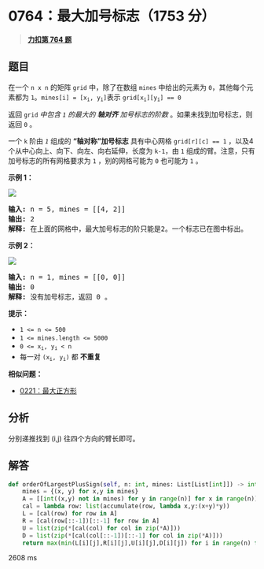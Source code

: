 # 0764：最大加号标志（1753 分）


> <u>**[力扣第 764 题](https://leetcode.cn/problems/largest-plus-sign/)**</u>

## 题目

<p>在一个 <code>n x n</code> 的矩阵 <code>grid</code> 中，除了在数组 <code>mines</code> 中给出的元素为 <code>0</code>，其他每个元素都为 <code>1</code>。<code>mines[i] = [x<sub>i</sub>, y<sub>i</sub>]</code>表示 <code>grid[x<sub>i</sub>][y<sub>i</sub>] == 0</code></p>

<p>返回 <em> </em><code>grid</code><em> 中包含 <code>1</code> 的最大的 <strong>轴对齐</strong> 加号标志的阶数</em> 。如果未找到加号标志，则返回 <code>0</code> 。</p>

<p>一个 <code>k</code> 阶由 <em><code>1</code></em> 组成的 <strong>“轴对称”加号标志</strong> 具有中心网格 <code>grid[r][c] == 1</code> ，以及4个从中心向上、向下、向左、向右延伸，长度为 <code>k-1</code>，由 <code>1</code> 组成的臂。注意，只有加号标志的所有网格要求为 <code>1</code> ，别的网格可能为 <code>0</code> 也可能为 <code>1</code> 。</p>



<p><strong>示例 1：</strong></p>

<p><img src="https://assets.leetcode.com/uploads/2021/06/13/plus1-grid.jpg" /></p>

<pre>
<strong>输入:</strong> n = 5, mines = [[4, 2]]
<strong>输出:</strong> 2
<strong>解释: </strong>在上面的网格中，最大加号标志的阶只能是2。一个标志已在图中标出。
</pre>

<p><strong>示例 2：</strong></p>

<p><img src="https://assets.leetcode.com/uploads/2021/06/13/plus2-grid.jpg" /></p>

<pre>
<strong>输入:</strong> n = 1, mines = [[0, 0]]
<strong>输出:</strong> 0
<strong>解释: </strong>没有加号标志，返回 0 。
</pre>



<p><strong>提示：</strong></p>

<ul>
<li><code>1 &lt;= n &lt;= 500</code></li>
<li><code>1 &lt;= mines.length &lt;= 5000</code></li>
<li><code>0 &lt;= x<sub>i</sub>, y<sub>i</sub> &lt; n</code></li>
<li>每一对 <code>(x<sub>i</sub>, y<sub>i</sub>)</code> 都 <strong>不重复</strong>​​​​​​​</li>
</ul>


**相似问题：**
- [0221：最大正方形](/leetcode/0221)


## 分析

分别递推找到 (i,j) 往四个方向的臂长即可。


## 解答

```python
def orderOfLargestPlusSign(self, n: int, mines: List[List[int]]) -> int:
    mines = {(x, y) for x,y in mines}
    A = [[int((x,y) not in mines) for y in range(n)] for x in range(n)]
    cal = lambda row: list(accumulate(row, lambda x,y:(x+y)*y))
    L = [cal(row) for row in A]
    R = [cal(row[::-1])[::-1] for row in A]
    U = list(zip(*[cal(col) for col in zip(*A)]))
    D = list(zip(*[cal(col[::-1])[::-1] for col in zip(*A)]))
    return max(min(L[i][j],R[i][j],U[i][j],D[i][j]) for i in range(n) for j in range(n))
```
2608 ms


